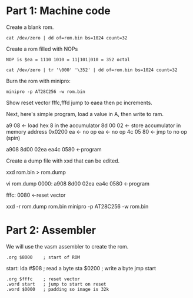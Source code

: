 Part 1: Machine code
====================

Create a blank rom.

    cat /dev/zero | dd of=rom.bin bs=1024 count=32

Create a rom filled with NOPs

    NOP is $ea = 1110 1010 = 11|101|010 = 352 octal

    cat /dev/zero | tr '\000' '\352' | dd of=rom.bin bs=1024 count=32

Burn the rom with minipro:

	minipro -p AT28C256 -w rom.bin

Show reset vector fffc,fffd jump to eaea then pc increments.

Next, here's simple program, load a value in A, then write to ram.

   a9 08     <- load hex 8 in the accumulator
   8d 00 02  <- store accumulator in memory address 0x0200
   ea        <- no op
   ea        <- no op
   4c 05 80  <- jmp to no op (spin)

   a908 8d00 02ea ea4c 0580    <-program

Create a dump file with xxd that can be edited.

   xxd rom.bin > rom.dump

   vi rom.dump
   0000:   a908 8d00 02ea ea4c 0580    <-program

   fffc:   0080                        <-reset vector

   xxd -r rom.dump rom.bin
   minipro -p AT28C256 -w rom.bin


Part 2: Assembler
=================

We will use the vasm assembler to create the rom.

    .org $8000    ; start of ROM

start:
    lda #$08      ; read a byte
    sta $0200     ; write a byte
    jmp start

    .org $fffc    ; reset vector
    .word start   ; jump to start on reset
    .word $0000   ; padding so image is 32k

